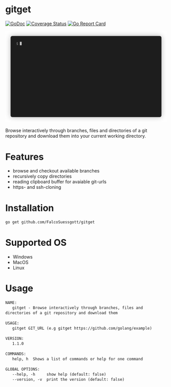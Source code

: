# gitget
[![GoDoc](https://godoc.org/github.com/blang/semver/v4?status.svg)](https://godoc.org/github.com/FalcoSuessgott/gitget) 
[![Coverage Status](https://img.shields.io/coveralls/blang/semver.svg)](https://coveralls.io/r/FalcoSuessgott/gitget?branch=master) 
[![Go Report Card](https://goreportcard.com/badge/github.com/FalcoSuessgott/gitget)](https://goreportcard.com/report/github.com/FalcoSuessgott/gitget)
<p align="center">
  <img src="demo.gif" />
</p>
Browse interactively through branches, files and directories of a git repository and download them into your current working directory.

# Features
* browse and checkout available branches
* recursively copy directories
* reading clipboard buffer for avaiable git-urls
* https- and ssh-cloning

# Installation
```sh
go get github.com/FalcoSuessgott/gitget
```

# Supported OS
* Windows
* MacOS
* Linux

# Usage
```
NAME:
   gitget - Browse interactively through branches, files and directories of a git repository and download them

USAGE:
   gitget GIT_URL (e.g gitget https://github.com/golang/example)

VERSION:
   1.1.0

COMMANDS:
   help, h  Shows a list of commands or help for one command

GLOBAL OPTIONS:
   --help, -h     show help (default: false)
   --version, -v  print the version (default: false)
```

